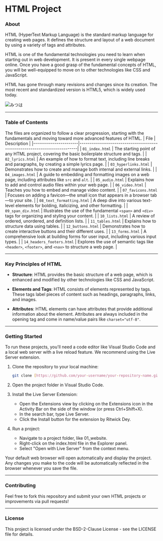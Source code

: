 # HTML Project
### About
HTML (HyperText Markup Language) is the standard markup language for creating web pages. It defines the structure and layout of a web document by using a variety of tags and attributes.

HTML is one of the fundamental technologies you need to learn when starting out in web development. It is present in every single webpage online. Once you have a good grasp of the fundamental concepts of HTML, you will be well-equipped to move on to other technologies like CSS and JavaScript.

HTML has gone through many revisions and changes since its creation. The most recent and standardized version is HTML5, which is widely used today.

<img src="https://media4.giphy.com/media/v1.Y2lkPTc5MGI3NjExdHF5NDNteDVrbG4wZ2IyMmV6MTZwZ2gwODRwc2dueGFrYmFtNGpiZCZlcD12MV9pbnRlcm5hbF9naWZfYnlfaWQmY3Q9Zw/xUNda4mi9WNlUJgCm4/giphy.gif" alt="みつは"/>
<hr>

### Table of Contents
The files are organized to follow a clear progression, starting with the fundamentals and moving toward more advanced features of HTML.
| File                  | Description                                                                 |
|-----------------------|-----------------------------------------------------------------------------|
| `01_index.html`       | The starting point of any HTML project, covering the basic boilerplate structure and tags. |
| `02_lyrics.html`      | An example of how to format text, including line breaks and paragraphs, by creating a simple lyrics page. |
| `03_hyperlinks.html`  | Demonstrates how to create and manage both internal and external links.     |
| `04_images.html`      | A guide to embedding and formatting images on a web page, including attributes like `src` and `alt`. |
| `05_audio.html`       | Explains how to add and control audio files within your web page.           |
| `06_video.html`       | Teaches you how to embed and manage video content.                          |
| `07_favicons.html`    | Focuses on adding a favicon—the small icon that appears in a browser tab—to your site. |
| `08_text_formatting.html` | A deep dive into various text-level elements for bolding, italicizing, and other formatting. |
| `09_span_div.html`    | Illustrates the use of the fundamental `<span>` and `<div>` tags for organizing and styling your content. |
| `10_lists.html`       | A review of ordered, unordered, and definition lists.                       |
| `11_tables.html`      | Explains how to structure data using tables.                                |
| `12_buttons.html`     | Demonstrates how to create interactive buttons and their different uses.    |
| `13_forms.html`       | A comprehensive look at building forms for user input, including various input types. |
| `14_headers_footers.html` | Explores the use of semantic tags like `<header>`, `<footer>`, and `<nav>` to structure a web page. |
<hr>

### Key Principles of HTML
- __Structure__: HTML provides the basic structure of a web page, which is enhanced and modified by other technologies like CSS and JavaScript.

- __Elements and Tags__: HTML consists of elements represented by tags. These tags label pieces of content such as headings, paragraphs, links, and images.

- __Attributes__: HTML elements can have attributes that provide additional information about the element. Attributes are always included in the opening tag and come in name/value pairs like `charset="utf-8"`.
<hr>

### Getting Started
To run these projects, you'll need a code editor like Visual Studio Code and a local web server with a live reload feature. We recommend using the Live Server extension.

1. Clone the repository to your local machine:

   ```bash
   git clone [https://github.com/your-username/your-repository-name.git](https://github.com/your-username/your-repository-name.git)

2. Open the project folder in Visual Studio Code.

3. Install the Live Server Extension:
    - Open the Extensions view by clicking on the Extensions icon in the Activity Bar on the side of the window (or press Ctrl+Shift+X).
    - In the search bar, type Live Server.
    - Click the Install button for the extension by Ritwick Dey.

4. Run a project:
    - Navigate to a project folder, like 01_website.
    - Right-click on the index.html file in the Explorer panel.
    - Select "Open with Live Server" from the context menu.

Your default web browser will open automatically and display the project. Any changes you make to the code will be automatically reflected in the browser whenever you save the file.
<hr>

### Contributing
Feel free to fork this repository and submit your own HTML projects or improvements via pull requests!
<hr>

### License
This project is licensed under the BSD-2-Clause License - see the LICENSE file for details.
